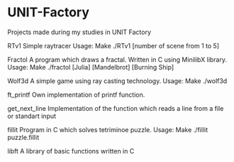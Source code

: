 # UNIT-Factory
Projects made during my studies in UNIT Factory


RTv1 
Simple raytracer
Usage:
  Make
  ./RTv1 [number of scene from 1 to 5]

Fractol
A program which draws a fractal. Written in C using MinilibX library.
Usage:
  Make
  ./fractol [Julia] [Mandelbrot] [Burning Ship]
  
Wolf3d
A simple game using ray casting technology.
Usage:
  Make
  ./wolf3d
  
ft_printf
Own implementation of printf function.

get_next_line
Implementation of the function which reads a line from a file or standart input

fillit
Program in C which solves tetriminoe puzzle.
Usage:
  Make
  ./fillit puzzle.fillit
  
libft
A library of basic functions written in C
